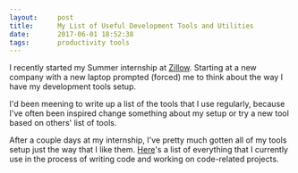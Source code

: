 ```yaml
---
layout:     post
title:      My List of Useful Development Tools and Utilities
date:       2017-06-01 18:52:38
tags:       productivity tools
---
```


I recently started my Summer internship at [Zillow](https://www.zillow.com/). Starting at a new company with a new laptop prompted (forced) me to think about the way I have my development tools setup.<!--break-->

I'd been meening to write up a list of the tools that I use regularly, because I've often been inspired change something about my setup or try a new tool based on others' list of tools.

After a couple days at my internship, I've pretty much gotten all of my tools setup just the way that I like them. [Here](/tools)'s a list of everything that I currently use in the process of writing code and working on code-related projects.